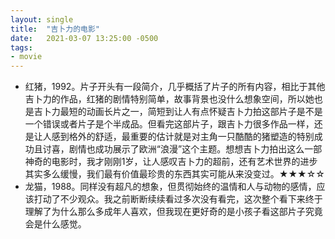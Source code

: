 ```yaml
---
layout: single
title:  "吉卜力的电影"
date:   2021-03-07 13:25:00 -0500
tags:
- movie
---
```

- 红猪，1992。片子开头有一段简介，几乎概括了片子的所有内容，相比于其他吉卜力的作品，红猪的剧情特别简单，故事背景也没什么想象空间，所以她也是吉卜力最短的动画长片之一，简短到让人有点怀疑吉卜力拍这部片子是不是一个错误或者片子是个半成品。但看完这部片子，跟吉卜力很多作品一样，还是让人感到格外的舒适，最重要的估计就是对主角一只酷酷的猪塑造的特别成功且讨喜，剧情也成功展示了欧洲“浪漫”这个主题。想想吉卜力拍出这么一部神奇的电影时，我才刚刚1岁，让人感叹吉卜力的超前，还有艺术世界的进步其实多么缓慢，我们最有价值最珍贵的东西其实可能从来没变过。★★★☆☆
- 龙猫，1988。同样没有超凡的想象，但贯彻始终的温情和人与动物的感情，应该打动了不少观众。我之前断断续续看过多次没有看完，这次整个看下来终于理解了为什么那么多成年人喜欢，但我现在更好奇的是小孩子看这部片子究竟会是什么感觉。